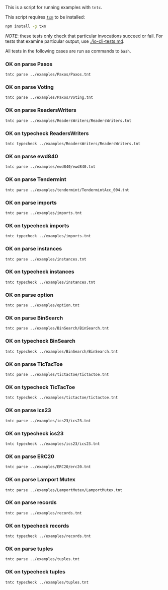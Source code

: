 This is a script for running examples with `tntc`.

This script requires [`txm`](https://www.npmjs.com/package/txm) to be
installed:

```sh
npm install -g txm
```

*NOTE*: these tests only check that particular invocations succeed or fail. For
tests that examine particular output, use
[./io-cli-tests.md](./io-cli-tests.md).

All tests in the following cases are run as commands to `bash`.

<!-- !test program
bash -
-->

### OK on parse Paxos

<!-- !test check Paxos -->
    tntc parse ../examples/Paxos/Paxos.tnt

### OK on parse Voting

<!-- !test check Voting -->
    tntc parse ../examples/Paxos/Voting.tnt

### OK on parse ReadersWriters

<!-- !test check ReadersWriters -->
    tntc parse ../examples/ReadersWriters/ReadersWriters.tnt
    
### OK on typecheck ReadersWriters

<!-- !test check ReadersWriters - Types & Effects -->
    tntc typecheck ../examples/ReadersWriters/ReadersWriters.tnt
    
### OK on parse ewd840

<!-- !test check ewd840 -->
    tntc parse ../examples/ewd840/ewd840.tnt


### OK on parse Tendermint

<!-- !test check Tendermint -->
    tntc parse ../examples/tendermint/TendermintAcc_004.tnt

### OK on parse imports

<!-- !test check imports -->
    tntc parse ../examples/imports.tnt

### OK on typecheck imports

<!-- !test check imports - Types & Effects -->
    tntc typecheck ../examples/imports.tnt

### OK on parse instances

<!-- !test check instances -->
    tntc parse ../examples/instances.tnt

### OK on typecheck instances

<!-- !test check instances - Types & Effects -->
    tntc typecheck ../examples/instances.tnt


### OK on parse option

<!-- !test check option -->
    tntc parse ../examples/option.tnt

### OK on parse BinSearch

<!-- !test check BinSearch -->
    tntc parse ../examples/BinSearch/BinSearch.tnt

### OK on typecheck BinSearch

<!-- !test check BinSearch - Types & Effects -->
    tntc typecheck ../examples/BinSearch/BinSearch.tnt
    
### OK on parse TicTacToe

<!-- !test check TicTacToe -->
    tntc parse ../examples/tictactoe/tictactoe.tnt
 
### OK on typecheck TicTacToe

<!-- !test check TicTacToe - Types & Effects -->
    tntc typecheck ../examples/tictactoe/tictactoe.tnt

### OK on parse ics23

<!-- !test check ics23 -->
    tntc parse ../examples/ics23/ics23.tnt
 
### OK on typecheck ics23

<!-- !test check ics23 - Types & Effects -->
    tntc typecheck ../examples/ics23/ics23.tnt

### OK on parse ERC20

<!-- !test check ERC20 -->
    tntc parse ../examples/ERC20/erc20.tnt


### OK on parse Lamport Mutex

<!-- !test check LamportMutex -->
    tntc parse ../examples/LamportMutex/LamportMutex.tnt

### OK on parse records

<!-- !test check records -->
    tntc parse ../examples/records.tnt
 
### OK on typecheck records

<!-- !test check records - Types & Effects-->
    tntc typecheck ../examples/records.tnt

### OK on parse tuples

<!-- !test check tuples -->
    tntc parse ../examples/tuples.tnt
 
### OK on typecheck tuples

<!-- !test check tuples - Types & Effects-->
    tntc typecheck ../examples/tuples.tnt
